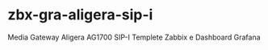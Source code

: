 # zbx-gra-aligera-sip-i

 Media Gateway Aligera AG1700 SIP-I
 Templete Zabbix e Dashboard Grafana
 
 
